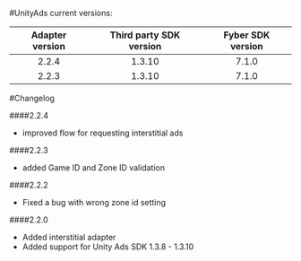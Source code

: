 #UnityAds current versions:

| Adapter version | Third party SDK version | Fyber SDK version |
|:-------------:|:-----------------------:|:------------:|
| 2.2.4 | 1.3.10 | 7.1.0 |
| 2.2.3 | 1.3.10 | 7.1.0 |

#Changelog

####2.2.4

- improved flow for requesting interstitial ads

####2.2.3

- added Game ID and Zone ID validation

####2.2.2

- Fixed a bug with wrong zone id setting

####2.2.0

- Added interstitial adapter
- Added support for Unity Ads SDK 1.3.8 - 1.3.10
